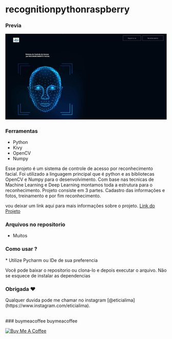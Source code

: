 # recognitionpythonraspberry 
 
### Previa
 
<img src="git/demo.jpg?raw=true"/>

### Ferramentas
* Python
* Kivy
* OpenCV
* Numpy 

<p>Esse projeto é um sistema de controle de acesso por reconhecimento facial. Foi utilizado a linguagem principal que é python e as bibliotecas OpenCV e Numpy para o desenvolvimento.
Com base nas tecnicas de Machine Learning e Deep Learning montamos toda a estrutura para o reconhecimento. Projeto consiste em 3 partes. Cadastro das informações e fotos, treinamento e por fim reconhecimento.</p>
<p>vou deixar um link aqui para mais informações sobre o projeto. <a href="https://sites.google.com/view/meu-primeiro-projeto">Link do Projeto</a></p>

### Arquivos no repositorio
* Muitos 

### Como usar ? 
<p>* Utilize Pycharm ou IDe de sua preferencia</P><p> Você pode baixar o repositorio ou clona-lo e depois executar o arquivo. Não se esquece de instalar as dependencias</P> 

### Obrigada ❤️
<p>Qualquer duvida pode me chamar no instagram [@eticialima](https://www.instagram.com/eticialima).</p> 
<br> 
###  buymeacoffee buymeacoffee
 
<a  href="https://www.buymeacoffee.com/leticialima" target="_blank"><img  src="https://cdn.buymeacoffee.com/buttons/default-red.png" alt="Buy Me A Coffee" height="40" width="170" ></a>
</p><br> 
